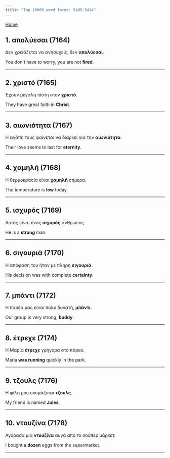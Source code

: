```yaml
---
title: "Top 10000 word forms: 5405-5414"
...
```


[Home](./) 

## 1. απολύεσαι (7164)

Δεν χρειάζεται να ανησυχείς, δεν **απολύεσαι**.

You don't have to worry, you are not **fired**.

---

## 2. χριστό (7165)

Έχουν μεγάλη πίστη στον **χριστό**.

They have great faith in **Christ**.

---

## 3. αιωνιότητα (7167)

Η αγάπη τους φαίνεται να διαρκεί για την **αιωνιότητα**.  

Their love seems to last for **eternity**.

---

## 4. χαμηλή (7168)

Η θερμοκρασία είναι **χαμηλή** σήμερα.

The temperature is **low** today.

---

## 5. ισχυρός (7169)

Αυτός είναι ένας **ισχυρός** άνθρωπος.

He is a **strong** man.

---

## 6. σιγουριά (7170)

Η απόφαση του ήταν με πλήρη **σιγουριά**.

His decision was with complete **certainty**.

---

## 7. μπάντι (7172)

Η παρέα μας είναι πολύ δυνατή, **μπάντι**.

Our group is very strong, **buddy**.

---

## 8. έτρεχε (7174)

Η Μαρία **έτρεχε** γρήγορα στο πάρκο.

Maria **was running** quickly in the park.

---

## 9. τζουλς (7176)

Η φίλη μου ονομάζεται **τζουλς**.

My friend is named **Jules**.

---

## 10. ντουζίνα (7178)

Αγόρασα μια **ντουζίνα** αυγά από το σούπερ μάρκετ.

I bought a **dozen** eggs from the supermarket.

---

